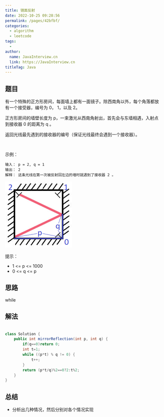 ```yaml
---
title: 镜面反射
date: 2022-10-25 09:28:56
permalink: /pages/42bfbf/
categories:
  - algorithm
  - leetcode
tags:
  - 
author: 
  name: JavaInterview.cn
  link: https://JavaInterview.cn
titleTag: Java
---
```



## 题目

有一个特殊的正方形房间，每面墙上都有一面镜子。除西南角以外，每个角落都放有一个接受器，编号为 0， 1，以及 2。

正方形房间的墙壁长度为 p，一束激光从西南角射出，首先会与东墙相遇，入射点到接收器 0 的距离为 q 。

返回光线最先遇到的接收器的编号（保证光线最终会遇到一个接收器）。

 

示例：

    输入： p = 2, q = 1
    输出： 2
    解释： 这条光线在第一次被反射回左边的墙时就遇到了接收器 2 。

![](../../../media/pictures/leetcode/reflection.png)
 

提示：

- 1 <= p <= 1000
- 0 <= q <= p

## 思路

while

## 解法
```java

class Solution {
    public int mirrorReflection(int p, int q) {
        if(q==0)return 0;
        int t=1;
        while ((p*t) % q != 0) {
            t++;
        }
        return (p*t/q)%2==0?2:t%2;
    }
}
```

## 总结

- 分析出几种情况，然后分别对各个情况实现 
